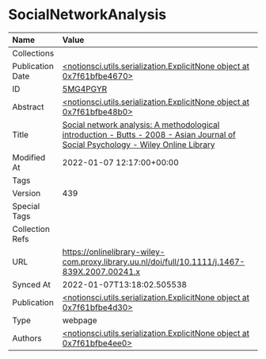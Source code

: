 # SocialNetworkAnalysis
| Name             | Value                                                                                                                                                                                                      |
|:-----------------|:-----------------------------------------------------------------------------------------------------------------------------------------------------------------------------------------------------------|
| Collections      |                                                                                                                                                                                                            |
| Publication Date | [<notionsci.utils.serialization.ExplicitNone object at 0x7f61bfbe4670>](<notionsci.utils.serialization.ExplicitNone object at 0x7f61bfbe4670>)                                                             |
| ID               | [5MG4PGYR](<notionsci.utils.serialization.ExplicitNone object at 0x7f61bfbe4790>)                                                                                                                          |
| Abstract         | [<notionsci.utils.serialization.ExplicitNone object at 0x7f61bfbe48b0>](<notionsci.utils.serialization.ExplicitNone object at 0x7f61bfbe48b0>)                                                             |
| Title            | [Social network analysis: A methodological introduction - Butts - 2008 - Asian Journal of Social Psychology - Wiley Online Library](<notionsci.utils.serialization.ExplicitNone object at 0x7f61bfbe49d0>) |
| Modified At      | 2022-01-07 12:17:00+00:00                                                                                                                                                                                  |
| Tags             |                                                                                                                                                                                                            |
| Version          | 439                                                                                                                                                                                                        |
| Special Tags     |                                                                                                                                                                                                            |
| Collection Refs  |                                                                                                                                                                                                            |
| URL              | https://onlinelibrary-wiley-com.proxy.library.uu.nl/doi/full/10.1111/j.1467-839X.2007.00241.x                                                                                                              |
| Synced At        | 2022-01-07T13:18:02.505538                                                                                                                                                                                 |
| Publication      | [<notionsci.utils.serialization.ExplicitNone object at 0x7f61bfbe4d30>](<notionsci.utils.serialization.ExplicitNone object at 0x7f61bfbe4d30>)                                                             |
| Type             | webpage                                                                                                                                                                                                    |
| Authors          | [<notionsci.utils.serialization.ExplicitNone object at 0x7f61bfbe4ee0>](<notionsci.utils.serialization.ExplicitNone object at 0x7f61bfbe4ee0>)                                                             |

